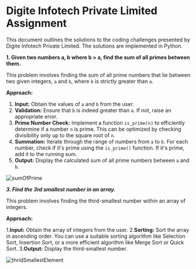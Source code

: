 # Digite Infotech Private Limited Assignment

This document outlines the solutions to the coding challenges presented by Digite Infotech Private Limited. The solutions are implemented in Python.

**1. Given two numbers a, b where b > a, find the sum of all primes between them.**

This problem involves finding the sum of all prime numbers that lie between two given integers, `a` and `b`, where `b` is strictly greater than `a`.

**Approach:**

1. **Input:** Obtain the values of `a` and `b` from the user.
2. **Validation:** Ensure that `b` is indeed greater than `a`. If not, raise an appropriate error.
3. **Prime Number Check:** Implement a function `is_prime(n)` to efficiently determine if a number `n` is prime. This can be optimized by checking divisibility only up to the square root of `n`.
4. **Summation:** Iterate through the range of numbers from `a` to `b`. For each number, check if it's prime using the `is_prime()` function. If it's prime, add it to the running sum.
5. **Output:** Display the calculated sum of all prime numbers between `a` and `b`.

![sumOfPrime](https://github.com/user-attachments/assets/6f867667-0007-4f1e-8f9d-a0ec5301ff86)

***3. Find the 3rd smallest number in an array.***

This problem involves finding the third-smallest number within an array of integers.

**Approach:**

1.**Input:** Obtain the array of integers from the user.
2.**Sorting:** Sort the array in ascending order. You can use a suitable sorting algorithm like Selection Sort, Insertion Sort, or a more efficient algorithm like Merge Sort or Quick Sort.
3.**Output:** Display the third-smallest number.

![thridSmallestElement](https://github.com/user-attachments/assets/cc66ca24-fd4d-442e-ac6e-31834825ae8e)
